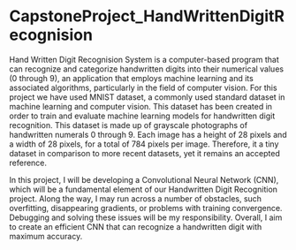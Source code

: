 # CapstoneProject_HandWrittenDigitRecognision
Hand Written Digit Recognision System is a computer-based program that can recognize and categorize handwritten digits into their numerical values (0 through 9), an application that employs machine learning and its associated algorithms, particularly in the field of computer vision. For this project we have used MNIST dataset, a commonly used standard dataset in machine learning and computer vision. This dataset has been created in order to train and evaluate machine learning models for handwritten digit recognition. This dataset is made up of grayscale photographs of handwritten numerals 0 through 9. Each image has a height of 28 pixels and a width of 28 pixels, for a total of 784 pixels per image. Therefore, it a tiny dataset in comparison to more recent datasets, yet it remains an accepted reference.

In this project, I will be developing a Convolutional Neural Network (CNN), which will be a fundamental element of our Handwritten Digit Recognition project.  Along the way, I may run across a number of obstacles, such overfitting, disappearing gradients, or problems with training convergence. Debugging and solving these issues will be my responsibility. Overall, I aim to create an efficient CNN that can recognize a handwritten digit with maximum accuracy.

